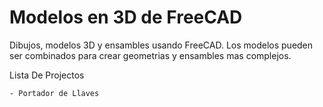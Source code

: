 # Modelos en 3D de FreeCAD

Dibujos, modelos 3D y ensambles usando FreeCAD. 
Los modelos pueden ser combinados para crear geometrias y ensambles mas complejos.

Lista De Projectos

    - Portador de Llaves